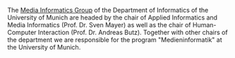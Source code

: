 The [Media Informatics Group](https://www.medien.ifi.lmu.de/) of the Department of Informatics of the University of Munich are headed by the chair of Applied Informatics and Media Informatics (Prof. Dr. Sven Mayer) as well as the chair of Human-Computer Interaction (Prof. Dr. Andreas Butz). Together with other chairs of the department we are responsible for the program "Medieninformatik" at the University of Munich.

<!-- TODO

## Research



## Teaching

| Repository | Information |
|:---:|:---:|
| [mimuc/cg1](https://github.com/mimuc/cg1) | [Computer Graphics](https://mimuc.de/cg1) |
| [mimuc/gp](https://github.com/mimuc/gp) | [Geometry Processing](https://mimuc.de/gp) |

-->
